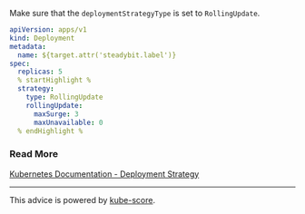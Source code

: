 Make sure that the `deploymentStrategyType` is set to `RollingUpdate`.

```yaml
apiVersion: apps/v1
kind: Deployment
metadata:
  name: ${target.attr('steadybit.label')}
spec:
  replicas: 5
  % startHighlight %
  strategy:
    type: RollingUpdate
    rollingUpdate:
      maxSurge: 3
      maxUnavailable: 0
  % endHighlight %
```

### Read More

[Kubernetes Documentation - Deployment Strategy](https://kubernetes.io/docs/concepts/workloads/controllers/deployment/#strategy)

---
This advice is powered by [kube-score](https://kube-score.com/).

